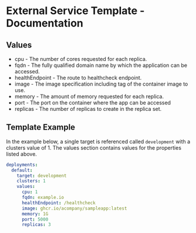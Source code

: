 # External Service Template - Documentation

## Values

- cpu - The number of cores requested for each replica.
- fqdn - The fully qualified domain name by which the application can be accessed.
- healthEndpoint - The route to healthcheck endpoint.
- image - The image specification including tag of the container image to use.
- memory - The amount of memory requested for each replica.
- port - The port on the container where the app can be accessed
- replicas - The number of replicas to create in the replica set.

## Template Example

In the example below, a single target is referenced called `development` with a clusters value of 1.  The values section contains values for the properties listed above.

```yaml
deployments:
  default:
    target: development
    clusters: 1
    values:
      cpu: 1
      fqdn: example.io
      healthEndpoint: /healthcheck
      image: ghcr.io/acompany/sampleapp:latest
      memory: 1G
      port: 5000
      replicas: 3
```
